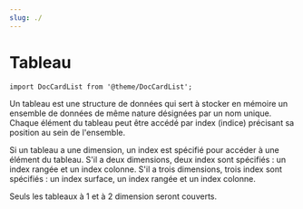 ```yaml
---
slug: ./
---
```


# Tableau

```mdx-code-block
import DocCardList from '@theme/DocCardList';
```

Un tableau est une structure de données qui sert à stocker en mémoire un ensemble de données de même nature désignées par un nom unique. Chaque élément du tableau peut être accédé par index (indice) précisant sa position au sein de l'ensemble.

Si un tableau a une dimension, un index est spécifié pour accéder à une élément du tableau. S'il a deux dimensions, deux index sont spécifiés : un index rangée et un index colonne. S'il a trois dimensions, trois index sont spécifiés : un index surface, un index rangée et un index colonne.

Seuls les tableaux à 1 et à 2 dimension seront couverts.

<DocCardList />
